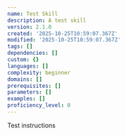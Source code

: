 ```yaml
---
name: Test Skill
description: A test skill
version: 2.1.0
created: '2025-10-25T10:59:07.367Z'
modified: '2025-10-25T10:59:07.367Z'
tags: []
dependencies: []
custom: {}
languages: []
complexity: beginner
domains: []
prerequisites: []
parameters: []
examples: []
proficiency_level: 0
---
```

Test instructions

